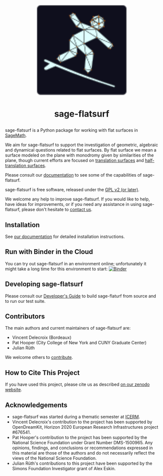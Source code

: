 <p align="center">
    <img alt="logo" src="https://github.com/flatsurf/sage-flatsurf/raw/master/doc/logo.svg?sanitize=true" width="300px">
</p>

<h1><p align="center">sage-flatsurf</p></h1>

sage-flatsurf is a Python package for working with flat surfaces in
[SageMath](https://sagemath.org).

We aim for sage-flatsurf to support the investigation of geometric, algebraic
and dynamical questions related to flat surfaces. By flat surface we mean a
surface modeled on the plane with monodromy given by similarities of the plane,
though current efforts are focused on [translation
surfaces](https://en.wikipedia.org/wiki/Translation_surface) and
[half-translation
surfaces](https://en.wikipedia.org/wiki/Translation_surface#Half-translation_surfaces).

Please consult our [documentation](https://flatsurf.github.io/sage-flatsurf/)
to see some of the capabilities of sage-flatsurf.

sage-flatsurf is free software, released under the [GPL v2 (or later)](./COPYING).

We welcome any help to improve sage-flatsurf. If you would like to help, have
ideas for improvements, or if you need any assistance in using sage-flatsurf,
please don't hesitate to [contact us](https://flatsurf.github.io#contact).

## Installation

See [our documentation](https://flatsurf.github.io/sage-flatsurf/#installation)
for detailed installation instructions.

## Run with Binder in the Cloud

You can try out sage-flatsurf in an environment online; unfortunately it might
take a long time for this environment to start:
[![Binder](https://mybinder.org/badge_logo.svg)](https://mybinder.org/v2/gh/flatsurf/sage-flatsurf/0.4.6?filepath=doc%2Fexamples)

## Developing sage-flatsurf

Please consult our [Developer's
Guide](https://flatsurf.github.io/sage-flatsurf/developer.html) to build
sage-flaturf from source and to run our test suite.

## Contributors

The main authors and current maintainers of sage-flatsurf are:

* Vincent Delecroix (Bordeaux)
* Pat Hooper (City College of New York and CUNY Graduate Center)
* Julian Rüth

We welcome others to [contribute](https://flatsurf.github.io#contact).

## How to Cite This Project

If you have used this project, please cite us as described [on our
zenodo website](https://zenodo.org/badge/latestdoi/13970050).

## Acknowledgements

* sage-flatsurf was started during a thematic semester at
  [ICERM](https://icerm.brown.edu>).
* Vincent Delecroix's contribution to the project has been supported by
  OpenDreamKit, Horizon 2020 European Research Infrastructures project #676541.
* Pat Hooper's contribution to the project has been supported by the National
  Science Foundation under Grant Number DMS-1500965. Any opinions, findings,
  and conclusions or recommendations expressed in this material are those of
  the authors and do not necessarily reflect the views of the National Science
  Foundation.
* Julian Rüth's contributions to this project have been supported by the Simons
  Foundation Investigator grant of Alex Eskin.
